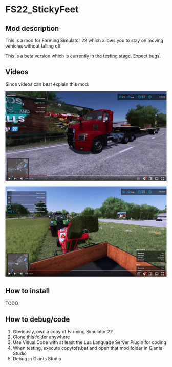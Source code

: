 # FS22_StickyFeet

## Mod description

This is a mod for Farming Simulator 22 which allows you to stay on moving vehicles without falling off.

This is a beta version which is currently in the testing stage. Expect bugs.

## Videos

Since videos can best explain this mod:

[![Video showcasing jumping on vehicle](screenshots/Thumb1.png)](https://youtu.be/PySSWl_zaMY)

[![Video showcasing bale stacking](screenshots/Thumb2.png)](https://www.youtube.com/watch?v=JfD-vVAJN4w)

## How to install

TODO

## How to debug/code

1. Obviously, own a copy of Farming Simulator 22
1. Clone this folder anywhere
1. Use Visual Code with at least the Lua Language Server Plugin for coding
1. When testing, execute copytofs.bat and open that mod folder in Giants Studio
1. Debug in Giants Studio

